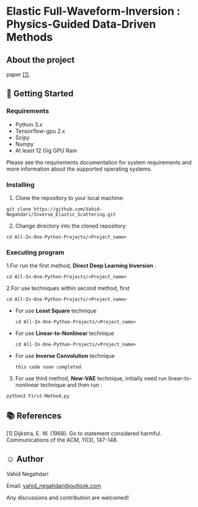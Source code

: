 # Elastic Full-Waveform-Inversion : Physics-Guided Data-Driven Methods

## About the project
paper [[1]](#1).
## :key: Getting Started
### Requirements

* Python 3.x
* Tensorflow-gpu 2.x
* Scipy 
* Numpy
* At least 12 Gig GPU Ram

Please see the requirements documentation for system requirements and more
information about the supported operating systems.
### Installing
1. Clone the repository to your local machine:
``` 
git clone https://github.com/Vahid-Negahdari/Inverse_Elastic_Scattering.git
```

2. Change directory into the cloned repository:
``` 
cd All-In-One-Python-Projects/<Project_name>
```
### Executing program

1.For run the first method, **Direct Deep Learning Inversion** :
``` 
cd All-In-One-Python-Projects/<Project_name>
```
2.For use techniques within second method, first
``` 
cd All-In-One-Python-Projects/<Project_name>
```    
* For use **Least Square** technique
  ``` 
  cd All-In-One-Python-Projects/<Project_name>
  ```
* For use **Linear-to-Nonlinear** technique
  ``` 
  cd All-In-One-Python-Projects/<Project_name>
  ```  
* For use **Inverse Convolution** technique
  ``` 
  this code soon completed
  ```  
3. For use third method, **New-VAE** technique, initially need run linear-to-nonlinear technique and then run :
```
python3 First-Method.py
```


## :books: References 
<a id="1">[1]</a> 
Dijkstra, E. W. (1968). 
Go to statement considered harmful. 
Communications of the ACM, 11(3), 147-148.

## :relaxed: Author  
Vahid Negahdari

Email:  <vahid_negahdari@outlook.com>

Any discussions and contribution are welcomed!